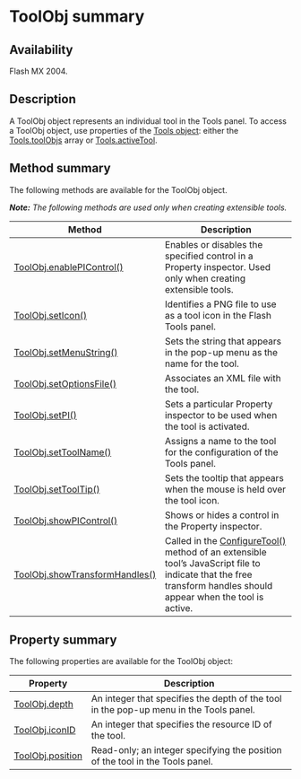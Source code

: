 # ToolObj summary

## Availability

Flash MX 2004.

## Description

A ToolObj object represents an individual tool in the Tools panel. To access a ToolObj object, use properties of the [Tools object](../Tools_object/Tools_summary.md): either the [Tools.toolObjs](../Tools_object/Tools11.md) array or [Tools.activeTool](../Tools_object/Tools.md).

## Method summary

The following methods are available for the ToolObj object.

***Note:** The following methods are used only when creating extensible tools.*

| **Method** | **Description** |
| --- | --- |
| [ToolObj.enablePIControl()](../ToolObj_object/ToolObj1.md) | Enables or disables the specified control in a Property inspector. Used only when creating extensible tools. |
| [ToolObj.setIcon()](../ToolObj_object/ToolObj4.md) | Identifies a PNG file to use as a tool icon in the Flash Tools panel. |
| [ToolObj.setMenuString()](../ToolObj_object/ToolObj5.md) | Sets the string that appears in the pop-up menu as the name for the tool. |
| [ToolObj.setOptionsFile()](../ToolObj_object/ToolObj6.md) | Associates an XML file with the tool. |
| [ToolObj.setPI()](../ToolObj_object/ToolObj7.md) | Sets a particular Property inspector to be used when the tool is activated. |
| [ToolObj.setToolName()](../ToolObj_object/ToolObj8.md) | Assigns a name to the tool for the configuration of the Tools panel. |
| [ToolObj.setToolTip()](../ToolObj_object/ToolObj9.md) | Sets the tooltip that appears when the mouse is held over the tool icon. |
| [ToolObj.showPIControl()](../ToolObj_object/ToolObj10.md) | Shows or hides a control in the Property inspector. |
| [ToolObj.showTransformHandles()](../ToolObj_object/ToolObj11.md) | Called in the [ConfigureTool()](../Top-level_functions_and_methods/configureTool.md) method of an extensible tool’s JavaScript file to indicate that the free transform handles should appear when the tool is active. |

## Property summary

The following properties are available for the ToolObj object:

| **Property** | **Description** |
| --- | --- |
| [ToolObj.depth](../ToolObj_object/ToolObj.md) | An integer that specifies the depth of the tool in the pop-up menu in the Tools panel. |
| [ToolObj.iconID](../ToolObj_object/ToolObj2.md) | An integer that specifies the resource ID of the tool. |
| [ToolObj.position](../ToolObj_object/ToolObj3.md) | Read-only; an integer specifying the position of the tool in the Tools panel. |

